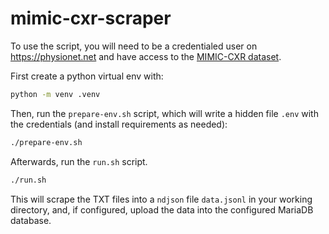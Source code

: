# mimic-cxr-scraper

To use the script, you will need to be a credentialed user on https://physionet.net and have access to the [MIMIC-CXR dataset](https://physionet.org/content/mimic-cxr/2.0.0/).

First create a python virtual env with:

```bash
python -m venv .venv
```

Then, run the `prepare-env.sh` script, which will write a hidden file `.env` with the credentials (and install requirements as needed):

```bash
./prepare-env.sh
```

Afterwards, run the `run.sh` script.

```bash
./run.sh
```

This will scrape the TXT files into a `ndjson` file `data.jsonl` in your working directory, and, if configured, upload the data into the configured MariaDB database.
